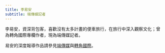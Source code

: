 ```yaml
---
title: 李易安
subtitle: 端傳媒記者
---
```


李易安，資深背包客，喜歡沒有太多計畫的便車旅行，在旅行中深入觀察文化；曾為轉角國際專欄作者，現為端傳媒記者。

易安的深度報導作品請參見[端傳媒](https://theinitium.com/author/cEoTwTZK)與[轉角國際](https://global.udn.com/author/articles/1020/1458)。